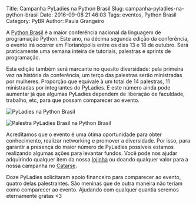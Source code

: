 Title: Campanha PyLadies na Python Brasil
Slug: campanha-pyladies-na-python-brasil
Date: 2016-09-08 21:46:03
Tags: eventos, Python Brasil
Category: PyBR
Author: Paula Grangeiro

A [Python Brasil](http://2016.pythonbrasil.org.br/) é a maior conferência nacional da linguagem de programação Python. Este ano, na décima segunda edição da conferência, o evento irá ocorrer em Florianópolis entre os dias 13 e 18 de outubro. Será praticamente uma semana inteira de tutoriais, palestras e sprints de programação.

Esta edição também será marcante no quesito diversidade: pela primeira vez na história da conferência, um terço das palestras serão ministradas por mulheres. Proporção que equivale à um total de 14 palestras, 11 ministradas por integrantes do PyLadies. E este número ainda pode aumentar já que algumas PyLadies dependem de liberação de faculdade, trabalho, etc, para que possam comparecer ao evento.

![PyLadies na Python Brasil]({static}/images/campanha-pyladies-na-python-brasil/001.png)

![Palestra PyLadies Brasil na Python Brasil]({static}/images/campanha-pyladies-na-python-brasil/002.png)

Acreditamos que o evento é uma ótima oportunidade para obter conhecimento, realizar networking e promover a diversidade. Por isso, para garantir a presença do maior número de PyLadies possíveis estamos realizando algumas ações para levantar fundos. Você pode nos ajudar adquirindo qualquer item da nossa [lojinha](http://pyladiesbrasil.iluria.com/) ou doando qualquer valor para a nossa campanha no [Catarse](https://www.catarse.me/pyladies_na_python_brasil_12).

Doze PyLadies solicitaram apoio financeiro para comparecer ao evento, quatro delas palestrantes. São meninas que de outra maneira não teriam como comparecer ao evento. Ajudando com qualquer quantia seremos eternamente gratas <3
